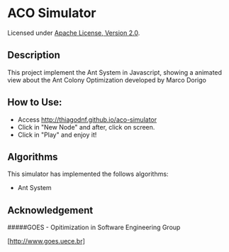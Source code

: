 ACO Simulator
==========

Licensed under [Apache License, Version 2.0][].

Description
----

This project implement the Ant System in Javascript, showing a animated view about the Ant Colony Optimization developed by Marco Dorigo

How to Use:
-----

- Access http://thiagodnf.github.io/aco-simulator
- Click in "New Node" and after, click on screen.
- Click in "Play" and enjoy it!

Algorithms
----

This simulator has implemented the follows algorithms:

- Ant System

Acknowledgement
----

#####GOES - Opitimization in Software Engineering Group

[http://www.goes.uece.br]

[Apache License, Version 2.0]:  http://www.apache.org/licenses/LICENSE-2.0
[http://www.goes.uece.br]:  http://www.goes.uece.br
[http://www.graphviz.org]: http://www.graphviz.org
